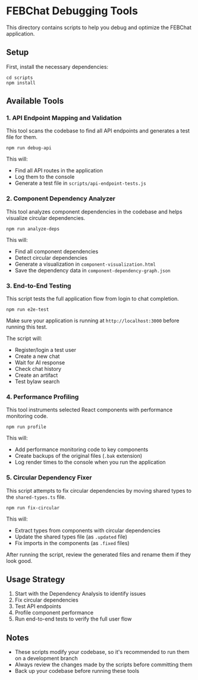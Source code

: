 # FEBChat Debugging Tools

This directory contains scripts to help you debug and optimize the FEBChat application.

## Setup

First, install the necessary dependencies:

```
cd scripts
npm install
```

## Available Tools

### 1. API Endpoint Mapping and Validation

This tool scans the codebase to find all API endpoints and generates a test file for them.

```
npm run debug-api
```

This will:

- Find all API routes in the application
- Log them to the console
- Generate a test file in `scripts/api-endpoint-tests.js`

### 2. Component Dependency Analyzer

This tool analyzes component dependencies in the codebase and helps visualize circular dependencies.

```
npm run analyze-deps
```

This will:

- Find all component dependencies
- Detect circular dependencies
- Generate a visualization in `component-visualization.html`
- Save the dependency data in `component-dependency-graph.json`

### 3. End-to-End Testing

This script tests the full application flow from login to chat completion.

```
npm run e2e-test
```

Make sure your application is running at `http://localhost:3000` before running this test.

The script will:

- Register/login a test user
- Create a new chat
- Wait for AI response
- Check chat history
- Create an artifact
- Test bylaw search

### 4. Performance Profiling

This tool instruments selected React components with performance monitoring code.

```
npm run profile
```

This will:

- Add performance monitoring code to key components
- Create backups of the original files (`.bak` extension)
- Log render times to the console when you run the application

### 5. Circular Dependency Fixer

This script attempts to fix circular dependencies by moving shared types to the `shared-types.ts` file.

```
npm run fix-circular
```

This will:

- Extract types from components with circular dependencies
- Update the shared types file (as `.updated` file)
- Fix imports in the components (as `.fixed` files)

After running the script, review the generated files and rename them if they look good.

## Usage Strategy

1. Start with the Dependency Analysis to identify issues
2. Fix circular dependencies
3. Test API endpoints
4. Profile component performance
5. Run end-to-end tests to verify the full user flow

## Notes

- These scripts modify your codebase, so it's recommended to run them on a development branch
- Always review the changes made by the scripts before committing them
- Back up your codebase before running these tools
